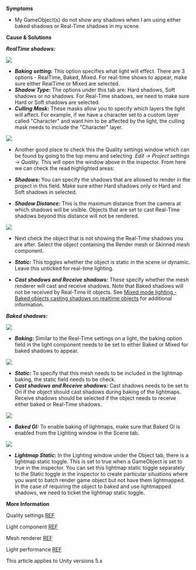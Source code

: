 

**Symptoms**


- My GameObject(s) do not show any shadows when I am using either baked shadows or Real-Time shadows in my scene.



**Cause & Solutions**



***RealTime shadows:***



**![](/hc/en-us/article_attachments/202946636/Lighting.png)**


- ***Baking setting:*** This option specifies what light will effect. There are 3 options - RealTime, Baked, Mixed. For real-time shows to appear, make sure either RealTime or Mixed are selected.
- ***Shadow Type:*** The options under this tab are: Hard shadows, Soft shadows or no shadows. For Real-Time shadows, we need to make sure Hard or Soft shadows are selected.
- ***Culling Mask:***  These masks allow you to specify which layers the light will affect. For example, if we have a character set to a custom layer called "Character" and want him to be affected by the light, the culling mask needs to include the "Character" layer.



![](/hc/en-us/article_attachments/202946416/QualitySettings.png)


- Another good place to check this the Quality settings window which can be found by going to the top menu and selecting  *Edit -> Project settings -> Quality.*  This will open the window above in the inspector. From here we can check the read highlighted areas:


- ***Shadows:*** You can specify the shadows that are allowed to render in the project in this field. Make sure either Hard shadows only or Hard and Soft shadows in selected.
- ***Shadow Distance:*** This is the maximum distance from the camera at which shadows will be visible. Objects that are set to cast Real-Time shadows beyond this distance will not be rendered.



![](/hc/en-us/article_attachments/202947286/ObjectBakeSettings.png)


- Next check the object that is not showing the Real-Time shadows you are after. Select the object containing the Render mesh or Skinned mesh component.


- ***Static:***  This toggles whether the object is static in the scene or dynamic. Leave this unticked for real-time lighting.
- ***Cast shadows and Receive shadows:*** These specify whether the mesh renderer will cast and receive shadows. Note that Baked shadows will not be received by Real-Time lit objects. See [Mixed mode lighting - Baked objects casting shadows on realtime objects](/hc/en-us/articles/207820473) for additional information.



***Baked shadows:***



![](/hc/en-us/article_attachments/202956846/Baked_Light.jpg)


- ***Baking:***  Similar to the Real-Time settings on a light, the baking option field in the light component needs to be set to either Baked or Mixed for baked shadows to appear.



![](/hc/en-us/article_attachments/202956856/Baked_MeshRender.jpg)


- ***Static:***  To specify that this mesh needs to be included in the lightmap baking, the static field needs to be check.
- ***Cast shadows and Receive shadows:*** Cast shadows needs to be set to On if the object should cast shadows during baking of the lightmaps. Receive shadows should be selected if the object needs to receive either baked or Real-Time shadows.



![](/hc/en-us/article_attachments/202957316/LightWindow_Scene.png)


- ***Baked GI:***  To enable baking of lightmaps, make sure that Baked GI is enabled from the Lighting window in the Scene tab.



**![](/hc/en-us/article_attachments/203107353/LightWindow_Object.png)**


- ***Lightmap Static:*** In the Lighting window under the Object tab, there is a lightmap static toggle. This is set to true when a GameObject is set to true in the inspector. You can set this lightmap static toggle separately to the Static toggle in the inspector to create particular situations where you want to batch render game object but not have them lightmapped. In the case of requiring the object to baked and use lightmapped shadows, we need to ticket the lightmap static toggle.



**More Information**



Quality settings [REF](http://docs.unity3d.com/Manual/class-QualitySettings.html)



Light component [REF](http://docs.unity3d.com/Manual/class-Light.html)



Mesh renderer [REF](http://docs.unity3d.com/Manual/class-MeshRenderer.html)



Light performance [REF](http://docs.unity3d.com/Manual/LightPerformance.html)



This article applies to Unity versions 5.x









